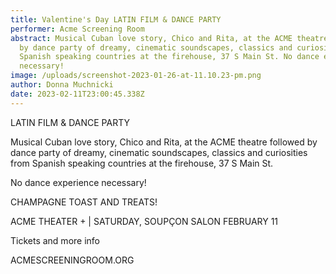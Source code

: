 ```yaml
---
title: Valentine's Day LATIN FILM & DANCE PARTY
performer: Acme Screening Room
abstract: Musical Cuban love story, Chico and Rita, at the ACME theatre followed
  by dance party of dreamy, cinematic soundscapes, classics and curiosities from
  Spanish speaking countries at the firehouse, 37 S Main St. No dance experience
  necessary!
image: /uploads/screenshot-2023-01-26-at-11.10.23-pm.png
author: Donna Muchnicki
date: 2023-02-11T23:00:45.338Z
---
```

LATIN FILM & DANCE PARTY

Musical Cuban love story, Chico and Rita, at the ACME theatre followed by dance party of dreamy, cinematic soundscapes, classics and curiosities from Spanish speaking countries at the firehouse, 37 S Main St.

No dance experience necessary!

CHAMPAGNE TOAST AND TREATS!

ACME THEATER + | SATURDAY, SOUPÇON SALON FEBRUARY 11

Tickets and more info

ACMESCREENINGROOM.ORG